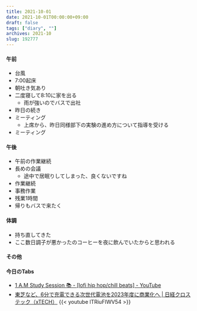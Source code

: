 ```yaml
---
title: 2021-10-01
date: 2021-10-01T00:00:00+09:00
draft: false
tags: ["diary", ""]
archives: 2021-10
slug: 192777
---
```

#### 午前
- 台風
- 7:00起床
- 朝吐き気あり
- 二度寝して8:10に家を出る
  - 雨が強いのでバスで出社
- 昨日の続き
- ミーティング
  - 上席から、昨日同様部下の実験の進め方について指導を受ける
- ミーティング
#### 午後
- 午前の作業継続
- 長めの会議
  - 途中で居眠りしてしまった、良くないですね
- 作業継続
- 事務作業
- 残業1時間
- 帰りもバスで来たく
#### 体調
- 持ち直してきた
- ここ数日調子が悪かったのコーヒーを夜に飲んでいたからと思われる
#### その他
#### 今日のTabs
- [1 A.M Study Session 📚 - [lofi hip hop/chill beats] - YouTube](https://www.youtube.com/watch?v=lTRiuFIWV54)
- [東芝など、6分で充電できる次世代電池を2023年度に商業化へ | 日経クロステック（xTECH）](https://xtech.nikkei.com/atcl/nxt/news/18/11280/?n_cid=nbpnxt_twbn)
{{< youtube lTRiuFIWV54 >}}